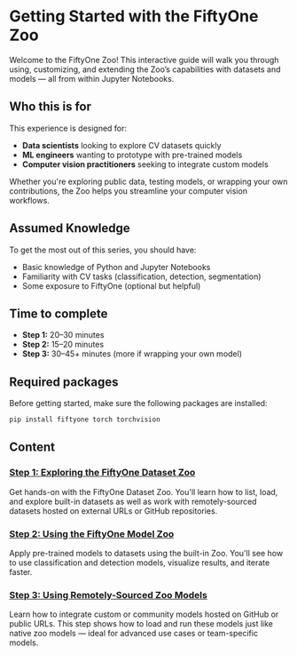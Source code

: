 # Getting Started with the FiftyOne Zoo

Welcome to the FiftyOne Zoo! This interactive guide will walk you through
using, customizing, and extending the Zoo’s capabilities with datasets and
models — all from within Jupyter Notebooks.

## Who this is for

This experience is designed for:

-   **Data scientists** looking to explore CV datasets quickly
-   **ML engineers** wanting to prototype with pre-trained models
-   **Computer vision practitioners** seeking to integrate custom models

Whether you're exploring public data, testing models, or wrapping your own
contributions, the Zoo helps you streamline your computer vision workflows.

## Assumed Knowledge

To get the most out of this series, you should have:

-   Basic knowledge of Python and Jupyter Notebooks
-   Familiarity with CV tasks (classification, detection, segmentation)
-   Some exposure to FiftyOne (optional but helpful)

## Time to complete

-   **Step 1:** 20–30 minutes
-   **Step 2:** 15–20 minutes
-   **Step 3:** 30–45+ minutes (more if wrapping your own model)

## Required packages

Before getting started, make sure the following packages are installed:

```bash
pip install fiftyone torch torchvision
```

## Content

### [Step 1: Exploring the FiftyOne Dataset Zoo](./step1.ipynb)

Get hands-on with the FiftyOne Dataset Zoo. You'll learn how to list, load, and
explore built-in datasets as well as work with remotely-sourced datasets hosted
on external URLs or GitHub repositories.

### [Step 2: Using the FiftyOne Model Zoo](./step2.ipynb)

Apply pre-trained models to datasets using the built-in Zoo. You'll see how to
use classification and detection models, visualize results, and iterate faster.

### [Step 3: Using Remotely-Sourced Zoo Models](./step3.ipynb)

Learn how to integrate custom or community models hosted on GitHub or public
URLs. This step shows how to load and run these models just like native zoo
models — ideal for advanced use cases or team-specific models.
